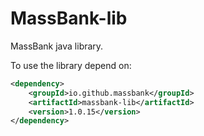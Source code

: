 # MassBank-lib
MassBank java library.

To use the library depend on:
```xml
<dependency>
    <groupId>io.github.massbank</groupId>
    <artifactId>massbank-lib</artifactId>
    <version>1.0.15</version>
</dependency>
```
